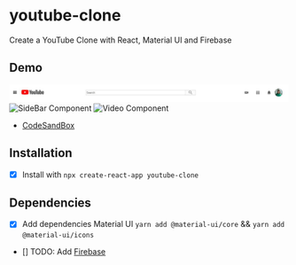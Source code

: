 # youtube-clone
Create a YouTube Clone with React, Material UI and Firebase

## Demo
![Header Component](https://github.com/dianavile/youtube-clone/blob/main/Header%20Component.JPG)
![SideBar Component]()
![Video Component]()
- [CodeSandBox]( )

## Installation
- [X] Install with ```npx create-react-app youtube-clone```

## Dependencies 
- [X] Add dependencies Material UI ```yarn add @material-ui/core``` && ```yarn add @material-ui/icons```
- [] TODO: Add [Firebase](https://firebase.google.com/)



